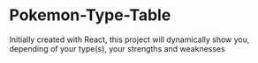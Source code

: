 # Pokemon-Type-Table
Initially created with React, this project will dynamically show you, depending of your type(s), your strengths and weaknesses
